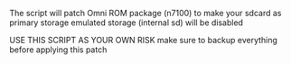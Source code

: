 The script will patch Omni ROM package (n7100) to make your sdcard as primary storage
emulated storage (internal sd) will be disabled

USE THIS SCRIPT AS YOUR OWN RISK
make sure to backup everything before applying this patch

